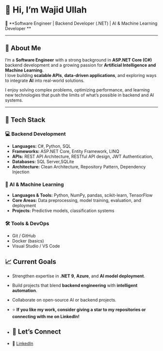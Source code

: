 # 👋 Hi, I’m Wajid Ullah

🎯 **Software Engineer | Backend Developer (.NET) | AI & Machine Learning Developer **

---

## 🚀 About Me
I’m a **Software Engineer** with a strong background in **ASP.NET Core (C#)** backend development and a growing passion for **Artificial Intelligence and Machine Learning**.  
I love building **scalable APIs**, **data-driven applications**, and exploring ways to integrate **AI** into real-world solutions.

I enjoy solving complex problems, optimizing performance, and learning new technologies that push the limits of what’s possible in backend and AI systems.

---

## 🧠 Tech Stack

### 💻 Backend Development
- **Languages:** C#, Python, SQL  
- **Frameworks:** ASP.NET Core, Entity Framework, LINQ  
- **APIs:** REST API Architecture, RESTful API design, JWT Authentication,
- **Databases:** SQL Server,SQLite  
- **Architecture:** Clean Architecture, Repository Pattern, Dependency Injection  

### 🤖 AI & Machine Learning
- **Languages & Tools:** Python, NumPy, pandas, scikit-learn, TensorFlow  
- **Core Areas:** Data preprocessing, model training, evaluation, and deployment  
- **Projects:** Predictive models, classification systems

### 🛠 Tools & DevOps
- Git / GitHub  
- Docker (basics)  
- Visual Studio / VS Code  

## 📈 Current Goals
- Strengthen expertise in **.NET 9**, **Azure**, and **AI model deployment**.  
- Build projects that blend **backend engineering** with **intelligent automation**.  
- Collaborate on open-source AI or backend projects.

- ⭐ **If you like my work, consider giving a star to my repositories or connecting with me on LinkedIn!**

- ## 🤝 Let’s Connect
- 💼 [LinkedIn](https://www.linkedin.com/in/wajidullah01/)
<!---
wajid01/wajid01 is a ✨ special ✨ repository because its `README.md` (this file) appears on your GitHub profile.
You can click the Preview link to take a look at your changes.
--->
